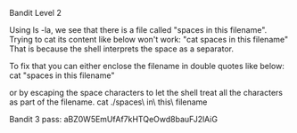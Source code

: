 Bandit Level 2

Using ls -la, we see that there is a file called "spaces in this filename".
Trying to cat its content like below won't work:
"cat spaces in this filename"
That is because the shell interprets the space as a separator.

To fix that you can either enclose the filename in double quotes like below:
cat "spaces in this filename" 

or by escaping the space characters to let the shell treat all the characters as part of the filename.
cat ./spaces\ in\ this\ filename 


Bandit 3 pass: aBZ0W5EmUfAf7kHTQeOwd8bauFJ2lAiG

